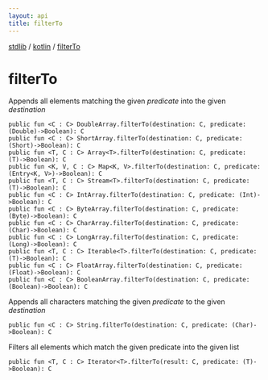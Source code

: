 ```yaml
---
layout: api
title: filterTo
---
```

[stdlib](../index.md) / [kotlin](index.md) / [filterTo](filterTo.md)

# filterTo
Appends all elements matching the given *predicate* into the given *destination*
```
public fun <C : C> DoubleArray.filterTo(destination: C, predicate: (Double)->Boolean): C
public fun <C : C> ShortArray.filterTo(destination: C, predicate: (Short)->Boolean): C
public fun <T, C : C> Array<T>.filterTo(destination: C, predicate: (T)->Boolean): C
public fun <K, V, C : C> Map<K, V>.filterTo(destination: C, predicate: (Entry<K, V>)->Boolean): C
public fun <T, C : C> Stream<T>.filterTo(destination: C, predicate: (T)->Boolean): C
public fun <C : C> IntArray.filterTo(destination: C, predicate: (Int)->Boolean): C
public fun <C : C> ByteArray.filterTo(destination: C, predicate: (Byte)->Boolean): C
public fun <C : C> CharArray.filterTo(destination: C, predicate: (Char)->Boolean): C
public fun <C : C> LongArray.filterTo(destination: C, predicate: (Long)->Boolean): C
public fun <T, C : C> Iterable<T>.filterTo(destination: C, predicate: (T)->Boolean): C
public fun <C : C> FloatArray.filterTo(destination: C, predicate: (Float)->Boolean): C
public fun <C : C> BooleanArray.filterTo(destination: C, predicate: (Boolean)->Boolean): C
```
Appends all characters matching the given *predicate* to the given *destination*
```
public fun <C : C> String.filterTo(destination: C, predicate: (Char)->Boolean): C
```
Filters all elements which match the given predicate into the given list
```
public fun <T, C : C> Iterator<T>.filterTo(result: C, predicate: (T)->Boolean): C
```
